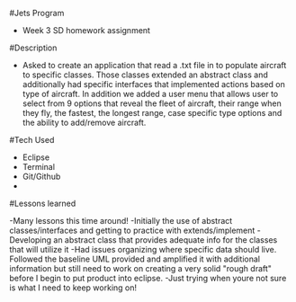 #Jets Program

- Week 3 SD homework assignment 

#Description

- Asked to create an application that read a .txt file in to populate aircraft to specific classes. Those classes extended an abstract class and additionally had specific interfaces that implemented actions based on type of aircraft. In addition we added a user menu that allows user to select from 9 options that reveal the fleet of aircraft, their range when they fly, the fastest, the longest range, case specific type options and the ability to add/remove aircraft. 

#Tech Used

- Eclipse
- Terminal
- Git/Github
-

#Lessons learned

-Many lessons this time around! 
-Initially the use of abstract classes/interfaces and getting to practice with extends/implement
-Developing an abstract class that provides adequate info for the classes that will utilize it
-Had issues organizing where specific data should live. Followed the baseline UML provided and amplified it with additional information but still need to work on creating a very solid "rough draft" before I begin to put product into eclipse.
-Just trying when youre not sure is what I need to keep working on!